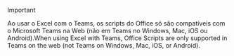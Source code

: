 > [!IMPORTANT]
> <span data-ttu-id="ebe06-101">Ao usar o Excel com o Teams, os scripts do Office só são compatíveis com o Microsoft Teams na Web (não em Teams no Windows, Mac, iOS ou Android).</span><span class="sxs-lookup"><span data-stu-id="ebe06-101">When using Excel with Teams, Office Scripts are only supported in Teams on the web (not Teams on Windows, Mac, iOS, or Android).</span></span>